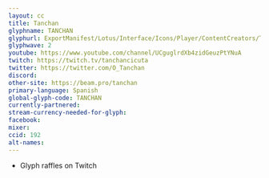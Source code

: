 ```yaml
---
layout: cc
title: Tanchan
glyphname: TANCHAN
glyphurl: ExportManifest/Lotus/Interface/Icons/Player/ContentCreators/Tanchan.png
glyphwave: 2
youtube: https://www.youtube.com/channel/UCguglrdXb4zidGeuzPtYNuA
twitch: https://twitch.tv/tanchancicuta
twitter: https://twitter.com/O_Tanchan
discord:
other-site: https://beam.pro/tanchan
primary-language: Spanish
global-glyph-code: TANCHAN
currently-partnered:
stream-currency-needed-for-glyph:
facebook:
mixer:
ccid: 192
alt-names:
---
```

* Glyph raffles on Twitch

